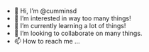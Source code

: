 - 👋 Hi, I’m @cumminsd
- 👀 I’m interested in way too many things!
- 🌱 I’m currently learning a lot of things!
- 💞️ I’m looking to collaborate on many things.
- 📫 How to reach me ...

<!---
cumminsd/cumminsd is a ✨ special ✨ repository because its `README.md` (this file) appears on your GitHub profile.
You can click the Preview link to take a look at your changes.
--->
